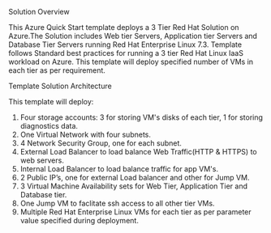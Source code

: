 Solution Overview

This Azure Quick Start template deploys a 3 Tier Red Hat Solution on Azure.The Solution includes Web tier Servers, Application tier Servers and Database Tier Servers running Red Hat Enterprise Linux 7.3. Template follows Standard best practices for running a 3 tier Red Hat Linux IaaS workload on Azure. This template will deploy specified number of VMs in each tier as per requirement.

Template Solution Architecture

This template will deploy:

1. Four storage accounts: 3 for storing VM's disks of each tier, 1 for storing diagnostics data.
2.  One Virtual Network with four subnets.
3. 4 Network Security Group, one for each subnet.
4. External Load Balancer to load balance Web Traffic(HTTP & HTTPS) to web servers.
5. Internal Load Balancer to load balance traffic for app VM's.
6. 2 Public IP’s, one for external Load balancer and other for Jump VM.
7. 3 Virtual Machine Availability sets for Web Tier, Application Tier and Database tier.
8. One Jump VM to faclitate ssh access to all other tier VMs.
9. Multiple Red Hat Enterprise Linux VMs for each tier as per parameter value specified during deployment.
